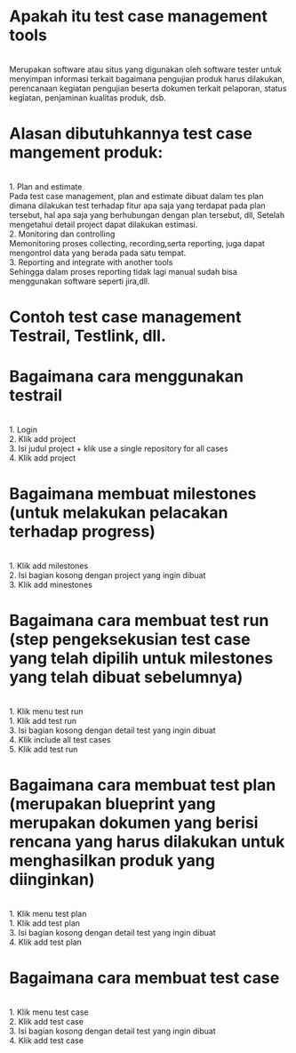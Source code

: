 # Apakah itu test case management tools 
<br/>Merupakan software atau situs yang digunakan oleh software tester untuk menyimpan informasi terkait bagaimana pengujian produk harus dilakukan, perencanaan kegiatan pengujian beserta dokumen terkait pelaporan, status kegiatan, penjaminan kualitas produk, dsb.

# Alasan dibutuhkannya test case mangement produk:
<br/>1. Plan and estimate
<br/>Pada test case management, plan and estimate dibuat dalam tes plan dimana dilakukan test terhadap fitur apa saja yang terdapat pada plan tersebut, hal apa saja yang berhubungan dengan plan tersebut, dll,
Setelah mengetahui detail project dapat dilakukan estimasi.
<br/>2. Monitoring dan controlling
<br/>Memonitoring proses collecting, recording,serta reporting, juga dapat mengontrol data yang berada pada satu tempat.
<br/>3. Reporting and integrate with another tools
<br/>Sehingga dalam proses reporting tidak lagi manual sudah bisa menggunakan software seperti jira,dll.

# Contoh test case management Testrail, Testlink, dll.

# Bagaimana cara menggunakan testrail
<br/>1. Login
<br/>2. Klik add project
<br/>3. Isi judul project + klik use a single repository for all cases
<br/>4. Klik add project

# Bagaimana membuat milestones (untuk melakukan pelacakan terhadap progress)
<br/>1. Klik add milestones
<br/>2. Isi bagian kosong dengan project yang ingin dibuat
<br/>3. Klik add minestones  

# Bagaimana cara membuat test run (step pengeksekusian test case yang telah dipilih untuk milestones yang telah dibuat sebelumnya)
<br/>1. Klik menu test run
<br/>1. Klik add test run
<br/>3. Isi bagian kosong dengan detail test yang ingin dibuat
<br/>4. Klik include all test cases
<br/>5. Klik add test run

# Bagaimana cara membuat test plan (merupakan blueprint yang merupakan dokumen yang berisi rencana yang harus dilakukan untuk menghasilkan produk yang diinginkan)
<br/>1. Klik menu test plan
<br/>1. Klik add test plan
<br/>3. Isi bagian kosong dengan detail test yang ingin dibuat
<br/>4. Klik add test plan

# Bagaimana cara membuat test case 
<br/>1. Klik menu test case
<br/>2. Klik add test case
<br/>3. Isi bagian kosong dengan detail test yang ingin dibuat
<br/>4. Klik add test case

